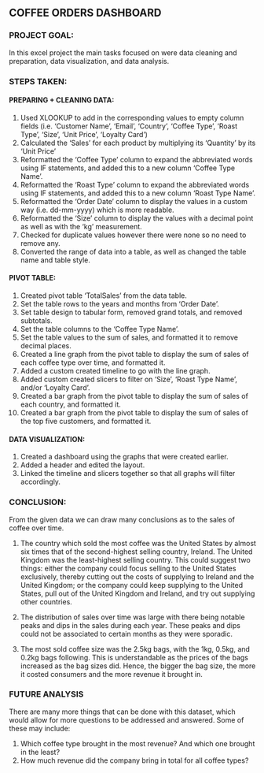## COFFEE ORDERS DASHBOARD

### PROJECT GOAL:
In this excel project the main tasks focused on were data cleaning and preparation, data visualization, and data analysis.

### STEPS TAKEN:

#### PREPARING + CLEANING DATA:
1.	Used XLOOKUP to add in the corresponding values to empty column fields (i.e. ‘Customer Name’, ‘Email’, ‘Country’, ‘Coffee Type’, ‘Roast Type’, ‘Size’, ‘Unit Price’, ‘Loyalty Card’)
2.	Calculated the ‘Sales’ for each product by multiplying its ‘Quantity’ by its ‘Unit Price’
3.	Reformatted the ‘Coffee Type’ column to expand the abbreviated words using IF statements, and added this to a new column ‘Coffee Type Name’.
4.	Reformatted the ‘Roast Type’ column to expand the abbreviated words using IF statements, and added this to a new column ‘Roast Type Name’.
5.	Reformatted the ‘Order Date’ column to display the values in a custom way (i.e. dd-mm-yyyy) which is more readable.
6.	Reformatted the ‘Size’ column to display the values with a decimal point as well as with the ‘kg’ measurement.
7.	Checked for duplicate values however there were none so no need to remove any.
8.	Converted the range of data into a table, as well as changed the table name and table style.

#### PIVOT TABLE:
1.	Created pivot table ‘TotalSales’ from the data table.
2.	Set the table rows to the years and months from ‘Order Date’.
3.	Set table design to tabular form, removed grand totals, and removed subtotals.
4.	Set the table columns to the ‘Coffee Type Name’.
5.	Set the table values to the sum of sales, and formatted it to remove decimal places.
6.	Created a line graph from the pivot table to display the sum of sales of each coffee type over time, and formatted it.
7.	Added a custom created timeline to go with the line graph.
8.	Added custom created slicers to filter on ‘Size’, ‘Roast Type Name’, and/or ‘Loyalty Card’.
9.	Created a bar graph from the pivot table to display the sum of sales of each country, and formatted it.
10.	Created a bar graph from the pivot table to display the sum of sales of the top five customers, and formatted it.

#### DATA VISUALIZATION:
1.	Created a dashboard using the graphs that were created earlier.
2.	Added a header and edited the layout.
3.	Linked the timeline and slicers together so that all graphs will filter accordingly.


### CONCLUSION:
From the given data we can draw many conclusions as to the sales of coffee over time.

1. The country which sold the most coffee was the United States by almost six times that of the second-highest selling country, Ireland. The United Kingdom was the least-highest selling country.
This could suggest two things: either the company could focus selling to the United States exclusively, thereby cutting out the costs of supplying to Ireland and the United Kingdom; or the company could keep supplying to the United States, pull out of the United Kingdom and Ireland, and try out supplying other countries.

2. The distribution of sales over time was large with there being notable peaks and dips in the sales during each year. These peaks and dips could not be associated to certain months as they were sporadic.


3. The most sold coffee size was the 2.5kg bags, with the 1kg, 0.5kg, and 0.2kg bags following. This is understandable as the prices of the bags increased as the bag sizes did. Hence, the bigger the bag size, the more it costed consumers and the more revenue it brought in.


### FUTURE ANALYSIS
There are many more things that can be done with this dataset, which would allow for more questions to be addressed and answered. Some of these may include:
1. Which coffee type brought in the most revenue? And which one brought in the least?
2. How much revenue did the company bring in total for all coffee types?
